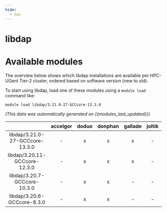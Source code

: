 ```yaml
---
hide:
  - toc
---
```


libdap
======

# Available modules


The overview below shows which libdap installations are available per HPC-UGent Tier-2 cluster, ordered based on software version (new to old).

To start using libdap, load one of these modules using a `module load` command like:

```shell
module load libdap/3.21.0-27-GCCcore-13.3.0
```

*(This data was automatically generated on {{modules_last_updated}})*  

| |accelgor|doduo|donphan|gallade|joltik|shinx|skitty|
| :---: | :---: | :---: | :---: | :---: | :---: | :---: | :---: |
|libdap/3.21.0-27-GCCcore-13.3.0|-|x|x|x|-|x|x|
|libdap/3.20.11-GCCcore-12.3.0|-|x|x|x|-|x|x|
|libdap/3.20.7-GCCcore-10.3.0|-|x|x|-|-|-|-|
|libdap/3.20.6-GCCcore-8.3.0|-|x|x|-|-|-|-|
